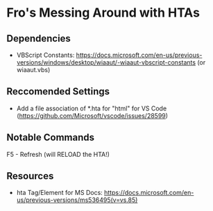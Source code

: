 Fro's Messing Around with HTAs
==============================

Dependencies
------------
- VBScript Constants: https://docs.microsoft.com/en-us/previous-versions/windows/desktop/wiaaut/-wiaaut-vbscript-constants (or wiaaut.vbs)


Reccomended Settings
--------------------
- Add a file association of *.hta for "html" for VS Code (https://github.com/Microsoft/vscode/issues/28599)

Notable Commands
----------------
F5 - Refresh (will RELOAD the HTA!)

Resources
---------
- hta Tag/Element for MS Docs: https://docs.microsoft.com/en-us/previous-versions/ms536495(v=vs.85)